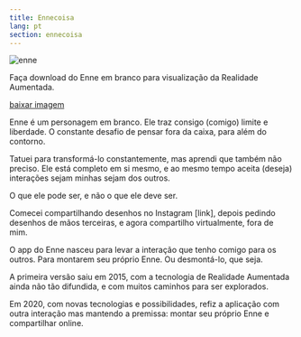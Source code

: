 ```yaml
---
title: Ennecoisa
lang: pt
section: ennecoisa
---
```

<div class="gsm-enne">
  <div class="gsm-enne__img">
    <img src="{{ "/assets/images/ennecoisa.png" | relative_url }}" alt="enne">
    <p class="gsm-enne__img__subtitle">
      Faça download do Enne em branco para visualização da Realidade Aumentada.
    </p>
    <div>
      <!-- <a class="gsm-enne__img__appstore _light" href="#">
        {%- include appStoreBadge/light/pt.svg -%}
      </a>
      <a class="gsm-enne__img__appstore _dark" href="#">
        {%- include appStoreBadge/dark/pt.svg -%}
      </a> -->
      <a class="gsm-enne__img__download" href="{{ "/assets/images/ennecoisa.png" | relative_url }}" download="ennecoisa">baixar imagem</a>
    </div>
  </div>
  <div class="gsm-enne__description">
    <p>
      Enne é um personagem em branco. Ele traz consigo (comigo) limite e liberdade. O constante desafio de pensar fora da caixa, para além do contorno.
    </p>
    <p>
      Tatuei para transformá-lo constantemente, mas aprendi que também não preciso. Ele está completo em si mesmo, e ao mesmo tempo aceita (deseja) interações sejam minhas sejam dos outros.
    </p>
    <p>
      O que ele pode ser, e não o que ele deve ser.
    </p>
    <p>
      Comecei compartilhando desenhos no Instagram [link], depois pedindo desenhos de mãos terceiras, e agora compartilho virtualmente, fora de mim.
    </p>
    <p>
      O app do Enne nasceu para levar a interação que tenho comigo para os outros. Para montarem seu próprio Enne. Ou desmontá-lo, que seja.
    </p>
    <p>
      A primeira versão saiu em 2015, com a tecnologia de Realidade Aumentada ainda não tão difundida, e com muitos caminhos para ser explorados.
    </p>
    <p>
      Em 2020, com novas tecnologias e possibilidades, refiz a aplicação com outra interação mas mantendo a premissa: montar seu próprio Enne e compartilhar online.
    </p>
  </div>
</div>
